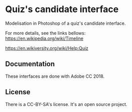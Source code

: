 # Quiz's candidate interface

Modelisation in Photoshop of a quiz's candidate interface.

For more details, see the links bellows:
https://en.wikipedia.org/wiki/Timeline

https://en.wikiversity.org/wiki/Help:Quiz

## Documentation

These interfaces are done with Adobe CC 2018.

## License

There is a CC-BY-SA's license. It's an open source project.